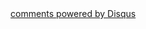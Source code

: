 <div>
	<div></div>
	<script type="text/javascript">
    var disqus_shortname = '027'; 
    (function() {
        var dsq = document.createElement('script'); dsq.type = 'text/javascript'; dsq.async = true;
        dsq.src = 'http://' + disqus_shortname + '.disqus.com/embed.js';
        (document.getElementsByTagName('head')[0] || document.getElementsByTagName('body')[0]).appendChild(dsq);
    })();
	</script>
	<a href="http://disqus.com" class="dsq-brlink">comments powered by <span>Disqus</span></a>
</div>
